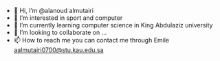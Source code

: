 - 👋 Hi, I’m @alanoud almutairi
- 👀 I’m interested in sport and computer
- 🌱 I’m currently learning computer science in King Abdulaziz university
- 💞️ I’m looking to collaborate on ...
- 📫 How to reach me you can contact me through Emile aalmutairi0700@stu.kau.edu.sa

<!---
alanoud56/alanoud56 is a ✨ special ✨ repository because its `README.md` (this file) appears on your GitHub profile.
You can click the Preview link to take a look at your changes.
--->
